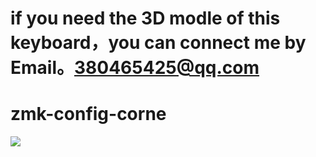 # if you  need the 3D modle of this  keyboard，you can  connect me by Email。380465425@qq.com
# zmk-config-corne


<img src="keymap-drawer/corne.svg" >

